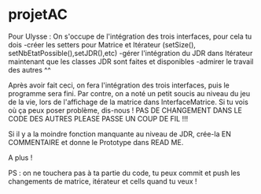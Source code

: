 # projetAC

Pour Ulysse :
On s'occupe de l'intégration des trois interfaces, pour cela tu dois
  -créer les setters pour Matrice et Itérateur (setSize(), setNbEtatPossible(),setJDR(),etc)
  -gérer l'intégration du JDR dans Itérateur maintenant que les classes JDR sont faites et disponibles
  -admirer le travail des autres ^^
  
  
Après avoir fait ceci, on fera l'intégration des trois interfaces, puis le programme sera fini. 
Par contre, on a noté un petit soucis au niveau du jeu de la vie, lors de l'affichage de la matrice dans InterfaceMatrice. 
Si tu vois où ça peux poser problème, dis-nous ! 
PAS DE CHANGEMENT DANS LE CODE DES AUTRES PLEASE PASSE UN COUP DE FIL !!!

Si il y a la moindre fonction manquante au niveau de JDR, crée-la EN COMMENTAIRE et donne le Prototype dans READ ME.

A plus ! 

PS : on ne touchera pas à ta partie du code, tu peux commit et push les changements de matrice, itérateur et cells quand tu veux ! 
  
